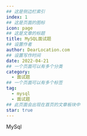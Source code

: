 ```yaml
---
## 这是侧边栏索引
index: 1
## 这是页面的图标
icon: page
## 这是文章的标题
title: MySQL面试题
## 设置作者
author: DearLocation.com
## 设置写作时间
date: 2022-04-21
## 一个页面可以有多个分类
category:
  - 面试题
## 一个页面可以有多个标签
tag:
  - mysql
  - 面试题
## 此页面会出现在首页的文章板块中
star: true
---
```


MySql

<!-- more -->






